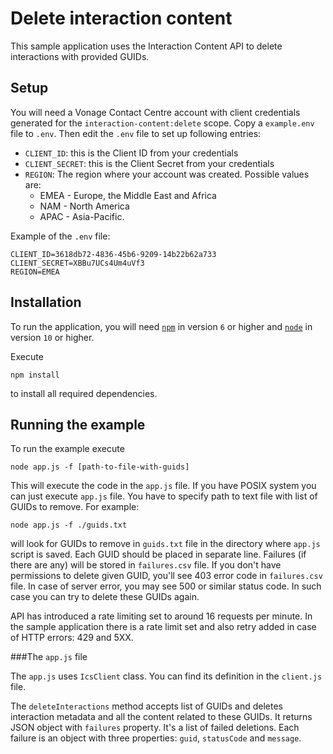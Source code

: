 # Delete interaction content

This sample application uses the Interaction Content API to delete interactions with provided GUIDs.

## Setup
You will need a Vonage Contact Centre account with client credentials generated for the `interaction-content:delete` scope.
Copy a `example.env` file to `.env`. Then edit the `.env` file to set up following entries:
- `CLIENT_ID`: this is the Client ID from your credentials
- `CLIENT_SECRET`: this is the Client Secret from your credentials
- `REGION`: The region where your account was created. Possible values are:
    - EMEA - Europe, the Middle East and Africa
    - NAM - North America
    - APAC - Asia-Pacific.

Example of the `.env` file:
```
CLIENT_ID=3618db72-4836-45b6-9209-14b22b62a733
CLIENT_SECRET=XBBu7UCs4Um4uVf3
REGION=EMEA
``` 

## Installation

To run the application, you will need [`npm`](https://www.npmjs.com/get-npm) in version `6` or higher and [`node`](https://nodejs.org/en/download/) in version `10` or higher.

Execute
```
npm install
```
to install all required dependencies.

## Running the example

To run the example execute
```
node app.js -f [path-to-file-with-guids]
```
This will execute the code in the `app.js` file. If you have POSIX system you can just execute `app.js` file.
You have to specify path to text file with list of GUIDs to remove. For example:
```
node app.js -f ./guids.txt
```
will look for GUIDs to remove in `guids.txt` file in the directory where `app.js` script is saved. 
Each GUID should be placed in separate line.
Failures (if there are any) will be stored in `failures.csv` file. 
If you don't have permissions to delete given GUID, you'll see 403 error code in `failures.csv` file.
In case of server error, you may see 500 or similar status code. In such case you can try to delete these GUIDs again.

API has introduced a rate limiting set to around 16 requests per minute.
In the sample application there is a rate limit set and also retry added in case of HTTP errors:
429 and 5XX.

###The `app.js` file

The `app.js` uses `IcsClient` class. You can find its definition in the `client.js` file.

The `deleteInteractions` method accepts list of GUIDs and deletes interaction metadata and all the content related to these GUIDs.
It returns JSON object with `failures` property. It's a list of failed deletions.
Each failure is an object with three properties: `guid`, `statusCode` and `message`.
